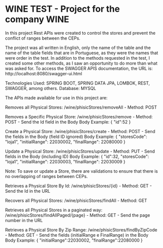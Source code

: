 # WINE TEST - Project for the company WINE  
In this project Rest APIs were created to control the stores and prevent the conflict of ranges between the CEPs.

The project was all written in English, only the name of the table and the name of the table fields that are in Portuguese, as they were the names that were order in the test.
In addition to the methods requested in the test, I created some other methods, as I saw an opportunity to do more than what was asked for.
To access the SWAGGER APIS documentation, the URL is: http://localhost:8080/swagger-ui.html

Technologies Used: SPRING BOOT, SPRING DATA JPA, LOMBOK, REST, SWAGGER, among others.
Database: MYSQL

The APIs made available for use in this project are:

Removes all Physical Stores: 						          /wine/phisicStores/removeAll 			       - Method: POST 

Removes a Specific Physical Store: 					      /wine/phisicStores/remove 				       - Method: POST - Send the Id field in the Body
Body Example:
{
    "id":52
}

Create a Physical Store: 							            /wine/phisicStores/create 				       - Method: POST - Send the fields in the Body (field ID ignored)
Body Example:
{
    "storesCode": "loja1",
    "initialRange": 22030002,
    "finalRange": 22080000
}

Update a Physical Store: 							            /wine/phisicStores/update 				       - Method: PUT  - Send fields in the Body (including ID)
Body Example:
{
    "id":32,
    "storesCode": "loja1",
    "initialRange": 22030003,
    "finalRange": 22030009
}

Note: To save or update a Store, there are validations to ensure that there is no overlapping of ranges between CEPs.

Retrieves a Physical Store By Id:					        /wine/phisicStores/{id}					        - Method: GET  - Send the Id in the URL

Recovers all Physical Stores:						          /wine/phisicStores/findAll				      - Method: GET  

Retrieves all Physical Stores in a paginated way:	/wine/phisicStores/findAllPaged/{page}	- Method: GET  - Send the page number in the URL	

Retrieves a Physical Store By Zip Range:			    /wine/phisicStores/findByZipCode		    - Method: GET  - Send the fields (initialRange e FinalRange) in the Body 
Body Example:
{
    "initialRange":22030002,
    "finalRange":22080000
}
